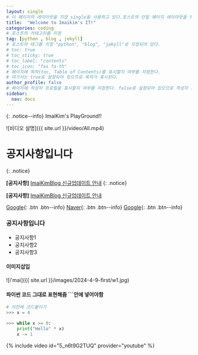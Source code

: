 ```yaml
---
layout: single
# 이 페이지의 레이아웃을 지정 single을 사용하고 있다.포스트의 단일 페이지 레이아웃을 의미한다.
title:  "Welcome to Imaikim's IT!"
categories: coding
# 포스트의 카테고리를 지정
tag: [python , blog , jekyll]
# 포스트의 태그를 지정 "python", "blog", "jekyll"로 지정되어 있다.
# toc: true
# toc_sticky: true
# toc_label: "contents"
# toc_icon: "fas fa-th"
# 페이지에 목차(toc, Table of Contents)를 표시할지 여부를 지정한다. 
# 여기서는 true로 설정되어 있으므로 목차가 표시된다.
author_profile: false
# 페이지에 작성자 프로필을 표시할지 여부를 지정한다. false로 설정되어 있으므로 작성자 프로필이 표시되지 않는다.
sidebar:
  nav: docs
---
```


{: .notice--info}
ImaiKim's PlayGround!!

![비디오 설명]({{ site.url }}/video/All.mp4)

# 공지사항입니다
{: .notice}

**[공지사항]** [ImaiKimBlog 신규업데이트 안내](https://mmistakes.github.io/minimal-mistakes/docs/utility-classes/#notices)
{: .notice}

**[공지사항]** [ImaiKimBlog 신규업데이트 안내](https://mmistakes.github.io/minimal-mistakes/docs/utility-classes/#notices)

[Google](https://www.google.com/){: .btn .btn--info} [Naver](https://www.naver.com/){: .btn .btn--info} [Google](https://www.google.com/){: .btn .btn--info}




### 공지사항입니다
<div class="notice--danger">
	<ul>
		<li>공지사항1</li>
		<li>공지사항2</li>
		<li>공지사항3</li>
	</ul>
</div>


#### 이미지삽입
![i'mai]({{ site.url }}/images/2024-4-9-first/w1.jpg)
<!-- 이미지에 대한 대체 텍스트를 지정합니다. 여기서 "i'mai"라는 텍스트가 이미지가 로드되지 못했을 때 대신 표시됩니다. -->
<!-- 중괄호로 둘러싸인 {{ site.url }}는 Jekyll에서 사용되는 변수로, 사이트의 URL을 의미한다.
 /images/2024-4-9-first/w1.jpg는 이미지 파일의 경로를 지정한다. -->

#### 파이썬 코드 그대로 표현해줌 ```안에 넣어야함
```python
# 이안에 코드붙이기
>>> x = 4

>>> while x >= 0:
	print("Hello" * x)
	x -= 1
```

{% include video id="5_n6t9G2TUQ" provider="youtube" %}